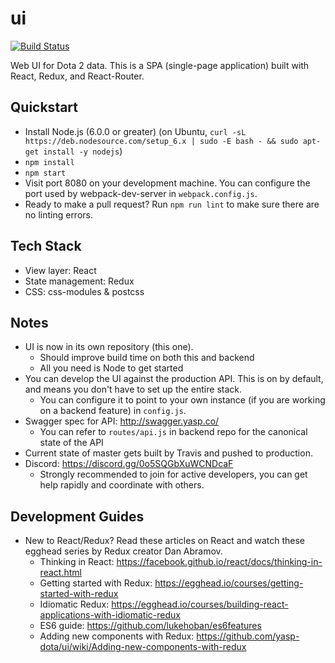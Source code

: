 # ui
[![Build Status](https://travis-ci.org/yasp-dota/ui.svg?branch=master)](https://travis-ci.org/yasp-dota/ui)

Web UI for Dota 2 data.  This is a SPA (single-page application) built with React, Redux, and React-Router.

Quickstart
----
* Install Node.js (6.0.0 or greater) (on Ubuntu, `curl -sL https://deb.nodesource.com/setup_6.x | sudo -E bash - && sudo apt-get install -y nodejs`)
* `npm install`
* `npm start`
* Visit port 8080 on your development machine.  You can configure the port used by webpack-dev-server in `webpack.config.js`.
* Ready to make a pull request? Run `npm run lint` to make sure there are no linting errors.

Tech Stack
----
* View layer: React
* State management: Redux
* CSS: css-modules & postcss

Notes
----
* UI is now in its own repository (this one).
  * Should improve build time on both this and backend
  * All you need is Node to get started
* You can develop the UI against the production API.  This is on by default, and means you don't have to set up the entire stack.
  * You can configure it to point to your own instance (if you are working on a backend feature) in `config.js`.
* Swagger spec for API: http://swagger.yasp.co/
  * You can refer to `routes/api.js` in backend repo for the canonical state of the API
* Current state of master gets built by Travis and pushed to production.
* Discord: https://discord.gg/0o5SQGbXuWCNDcaF
  * Strongly recommended to join for active developers, you can get help rapidly and coordinate with others.

Development Guides
----
* New to React/Redux? Read these articles on React and watch these egghead series by Redux creator Dan Abramov.
  * Thinking in React: https://facebook.github.io/react/docs/thinking-in-react.html
  * Getting started with Redux: https://egghead.io/courses/getting-started-with-redux
  * Idiomatic Redux: https://egghead.io/courses/building-react-applications-with-idiomatic-redux
  * ES6 guide: https://github.com/lukehoban/es6features
  * Adding new components with Redux: https://github.com/yasp-dota/ui/wiki/Adding-new-components-with-redux
